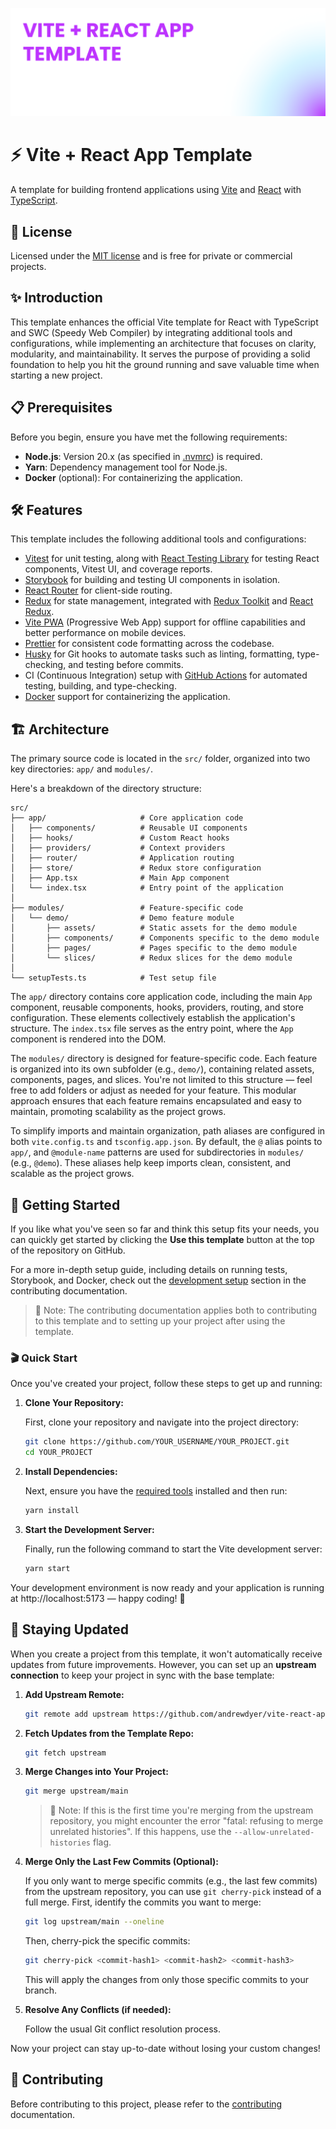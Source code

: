 ![Vite + React App Template](https://raw.githubusercontent.com/andrewdyer/andrewdyer/refs/heads/main/assets/images/covers/vite-react-app-template.png)

# ⚡ Vite + React App Template

A template for building frontend applications using [Vite](https://vitejs.dev/) and [React](https://react.dev/) with [TypeScript](https://www.typescriptlang.org/).

## 📄 License

Licensed under the [MIT license](https://opensource.org/licenses/MIT) and is free for private or commercial projects.

## ✨ Introduction

This template enhances the official Vite template for React with TypeScript and SWC (Speedy Web Compiler) by integrating additional tools and configurations, while implementing an architecture that focuses on clarity, modularity, and maintainability. It serves the purpose of providing a solid foundation to help you hit the ground running and save valuable time when starting a new project.

## 📋 Prerequisites

Before you begin, ensure you have met the following requirements:

- **Node.js**: Version 20.x (as specified in [.nvmrc](.nvmrc)) is required.
- **Yarn**: Dependency management tool for Node.js.
- **Docker** (optional): For containerizing the application.

## 🛠️ Features

This template includes the following additional tools and configurations:

- [Vitest](https://vitest.dev/) for unit testing, along with [React Testing Library](https://testing-library.com/docs/react-testing-library/intro/) for testing React components, Vitest UI, and coverage reports.
- [Storybook](https://storybook.js.org/) for building and testing UI components in isolation.
- [React Router](https://reactrouter.com/) for client-side routing.
- [Redux](https://redux.js.org/) for state management, integrated with [Redux Toolkit](https://redux-toolkit.js.org/) and [React Redux](https://react-redux.js.org/).
- [Vite PWA](https://vite-pwa-org.netlify.app/) (Progressive Web App) support for offline capabilities and better performance on mobile devices.
- [Prettier](https://prettier.io/) for consistent code formatting across the codebase.
- [Husky](https://typicode.github.io/husky/#/) for Git hooks to automate tasks such as linting, formatting, type-checking, and testing before commits.
- CI (Continuous Integration) setup with [GitHub Actions](https://github.com/features/actions) for automated testing, building, and type-checking.
- [Docker](https://www.docker.com/) support for containerizing the application.

## 🏗️ Architecture

The primary source code is located in the `src/` folder, organized into two key directories: `app/` and `modules/`.

Here's a breakdown of the directory structure:

```plaintext
src/
├── app/                     # Core application code
│   ├── components/          # Reusable UI components
│   ├── hooks/               # Custom React hooks
│   ├── providers/           # Context providers
│   ├── router/              # Application routing
│   ├── store/               # Redux store configuration
│   ├── App.tsx              # Main App component
│   └── index.tsx            # Entry point of the application
│
├── modules/                 # Feature-specific code
│   └── demo/                # Demo feature module
│       ├── assets/          # Static assets for the demo module
│       ├── components/      # Components specific to the demo module
│       ├── pages/           # Pages specific to the demo module
│       └── slices/          # Redux slices for the demo module
│
└── setupTests.ts            # Test setup file
```

The `app/` directory contains core application code, including the main `App` component, reusable components, hooks, providers, routing, and store configuration. These elements collectively establish the application's structure. The `index.tsx` file serves as the entry point, where the `App` component is rendered into the DOM.

The `modules/` directory is designed for feature-specific code. Each feature is organized into its own subfolder (e.g., `demo/`), containing related assets, components, pages, and slices. You're not limited to this structure — feel free to add folders or adjust as needed for your feature. This modular approach ensures that each feature remains encapsulated and easy to maintain, promoting scalability as the project grows.

To simplify imports and maintain organization, path aliases are configured in both `vite.config.ts` and `tsconfig.app.json`. By default, the `@` alias points to `app/`, and `@module-name` patterns are used for subdirectories in `modules/` (e.g., `@demo`). These aliases help keep imports clean, consistent, and scalable as the project grows.

## 🚀 Getting Started

If you like what you've seen so far and think this setup fits your needs, you can quickly get started by clicking the **Use this template** button at the top of the repository on GitHub.

For a more in-depth setup guide, including details on running tests, Storybook, and Docker, check out the [development setup](./CONTRIBUTING.md#development-setup) section in the contributing documentation.

> 📝 Note: The contributing documentation applies both to contributing to this template and to setting up your project after using the template.

### 🎬 Quick Start

Once you've created your project, follow these steps to get up and running:

1. **Clone Your Repository:**

   First, clone your repository and navigate into the project directory:

   ```bash
   git clone https://github.com/YOUR_USERNAME/YOUR_PROJECT.git
   cd YOUR_PROJECT
   ```

2. **Install Dependencies:**

   Next, ensure you have the [required tools](#-prerequisites) installed and then run:

   ```bash
   yarn install
   ```

3. **Start the Development Server:**

   Finally, run the following command to start the Vite development server:

   ```bash
   yarn start
   ```

Your development environment is now ready and your application is running at http://localhost:5173 — happy coding! 🎉

## 🔄 Staying Updated

When you create a project from this template, it won't automatically receive updates from future improvements. However, you can set up an **upstream connection** to keep your project in sync with the base template:

1. **Add Upstream Remote:**

   ```bash
   git remote add upstream https://github.com/andrewdyer/vite-react-app-template.git
   ```

2. **Fetch Updates from the Template Repo:**

   ```bash
   git fetch upstream
   ```

3. **Merge Changes into Your Project:**

   ```bash
   git merge upstream/main
   ```

   > 📝 Note: If this is the first time you're merging from the upstream repository, you might encounter the error "fatal: refusing to merge unrelated histories". If this happens, use the `--allow-unrelated-histories` flag.

4. **Merge Only the Last Few Commits (Optional):**

   If you only want to merge specific commits (e.g., the last few commits) from the upstream repository, you can use `git cherry-pick` instead of a full merge. First, identify the commits you want to merge:

   ```bash
   git log upstream/main --oneline
   ```

   Then, cherry-pick the specific commits:

   ```bash
   git cherry-pick <commit-hash1> <commit-hash2> <commit-hash3>
   ```

   This will apply the changes from only those specific commits to your branch.

5. **Resolve Any Conflicts (if needed):**

   Follow the usual Git conflict resolution process.

Now your project can stay up-to-date without losing your custom changes!

## 🤝 Contributing

Before contributing to this project, please refer to the [contributing](./CONTRIBUTING.md) documentation.
